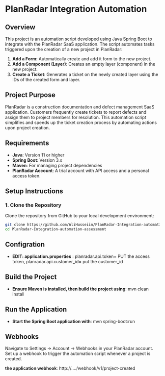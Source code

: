 # PlanRadar Integration Automation

## Overview

This project is an automation script developed using Java Spring Boot to integrate with the PlanRadar SaaS application. The script automates tasks triggered upon the creation of a new project in PlanRadar:

1. **Add a Form**: Automatically create and add it form to the new project.
2. **Add a Component (Layer)**: Creates an empty layer (component) in the new project.
3. **Create a Ticket**: Generates a ticket on the newly created layer using the IDs of the created form and layer.

## Project Purpose

PlanRadar is a construction documentation and defect management SaaS application. Customers frequently create tickets to report defects and assign them to project members for resolution. This automation script simplifies and speeds up the ticket creation process by automating actions upon project creation.

## Requirements

- **Java**: Version 11 or higher
- **Spring Boot**: Version 3.x
- **Maven**: For managing project dependencies
- **PlanRadar Account**: A trial account with API access and a personal access token.

## Setup Instructions

### 1. Clone the Repository

Clone the repository from GitHub to your local development environment:

```bash
git clone https://github.com/AliHusseiin/PlanRadar-Integration-automation-assessment.git
cd PlanRadar-Integration-automation-assessment
```

## Configration

- **EDIT: application.properties** : planradar.api.token= PUT the access token, planradar.api.customer_id= put the customer_id

## Build the Project

- **Ensure Maven is installed, then build the project using**: mvn clean install

## Run the Application

- **Start the Spring Boot application with**: mvn spring-boot:run

## Webhooks

Navigate to Settings → Account → Webhooks in your PlanRadar account.
Set up a webhook to trigger the automation script whenever a project is created.

**the application webhook**: http://..../webhook/v1/project-created

